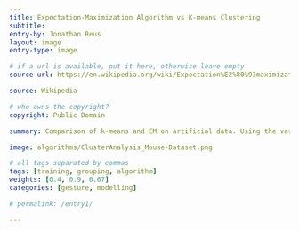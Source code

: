 ```yaml
---
title: Expectation-Maximization Algorithm vs K-means Clustering
subtitle:
entry-by: Jonathan Reus
layout: image
entry-type: image

# if a url is available, put it here, otherwise leave empty
source-url: https://en.wikipedia.org/wiki/Expectation%E2%80%93maximization_algorithm

source: Wikipedia

# who owns the copyright?
copyright: Public Domain

summary: Comparison of k-means and EM on artificial data. Using the variances, the EM algorithm can describe the normal distributions exactly, while k-Means splits the data into Voronoi-Cells. The Cluster center is visualized by the lighter, bigger Symbol.

image: algorithms/ClusterAnalysis_Mouse-Dataset.png

# all tags separated by commas
tags: [training, grouping, algorithm]
weights: [0.4, 0.9, 0.67]
categories: [gesture, modelling]

# permalink: /entry1/

---
```

